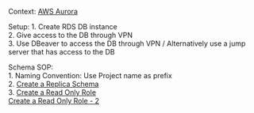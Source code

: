 Context: [AWS Aurora](https://medium.com/swlh/aurora-database-explained-ece9db93f6b8)  
  
Setup:  1. Create RDS DB instance  
        2. Give access to the DB through VPN  
        3. Use DBeaver to access the DB through VPN / Alternatively use a jump server that has access to the DB  
        
Schema SOP:   
        1. Naming Convention: Use Project name as prefix  
        2. [Create a Replica Schema](https://nicolaswidart.com/blog/duplicate-a-postgresql-schema)  
        3. [Create a Read Only Role](http://www.dbrnd.com/2015/10/postgresql-script-to-create-a-read-only-database-user/)  
           [Create a Read Only Role - 2](https://stackoverflow.com/questions/760210/how-do-you-create-a-read-only-user-in-postgresql)      
